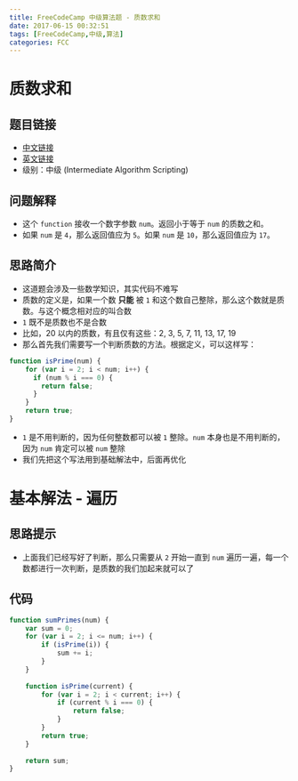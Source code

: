 ```yaml
---
title: FreeCodeCamp 中级算法题 - 质数求和
date: 2017-06-15 00:32:51
tags: [FreeCodeCamp,中级,算法]
categories: FCC
---
```


# 质数求和

## 题目链接
- [中文链接](https://www.freecodecamp.cn/challenges/https://freecodecamp.cn/challenges/sum-all-primes)
- [英文链接](https://www.freecodecamp.com/challenges/https://freecodecamp.cn/challenges/sum-all-primes)
- 级别：中级 (Intermediate Algorithm Scripting)

## 问题解释
- 这个 `function` 接收一个数字参数 `num`。返回小于等于 `num` 的质数之和。
- 如果 `num` 是 `4`，那么返回值应为 `5`。如果 `num` 是 `10`，那么返回值应为 `17`。

## 思路简介
- 这道题会涉及一些数学知识，其实代码不难写
- 质数的定义是，如果一个数 **只能** 被 `1` 和这个数自己整除，那么这个数就是质数。与这个概念相对应的叫合数
- `1` 既不是质数也不是合数
- 比如，20 以内的质数，有且仅有这些：2, 3, 5, 7, 11, 13, 17, 19
- 那么首先我们需要写一个判断质数的方法。根据定义，可以这样写：


```javascript
function isPrime(num) {
    for (var i = 2; i < num; i++) {
      if (num % i === 0) {
        return false;
      }
    }
  	return true;
}
```

-   `1` 是不用判断的，因为任何整数都可以被 `1` 整除。`num` 本身也是不用判断的，因为 `num` 肯定可以被 `num` 整除
-   我们先把这个写法用到基础解法中，后面再优化

# 基本解法 - 遍历

## 思路提示

-   上面我们已经写好了判断，那么只需要从 `2` 开始一直到 `num` 遍历一遍，每一个数都进行一次判断，是质数的我们加起来就可以了

## 代码

```javascript
function sumPrimes(num) {
    var sum = 0;
    for (var i = 2; i <= num; i++) {
    	if (isPrime(i)) {
          	sum += i;
    	}
    }
	
    function isPrime(current) {
      	for (var i = 2; i < current; i++) {
      		if (current % i === 0) {
        		return false;
      		}
    	}
	  	return true;
    }
  
  	return sum;
}
```

